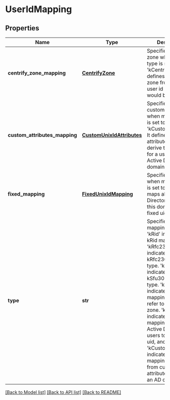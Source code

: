 # UserIdMapping

## Properties
Name | Type | Description | Notes
------------ | ------------- | ------------- | -------------
**centrify_zone_mapping** | [**CentrifyZone**](CentrifyZone.md) | Specifies a centrify zone when mapping type is set to &#39;kCentrify&#39;. It defines a centrify zone from which the user id mapping info would be derived. | [optional] 
**custom_attributes_mapping** | [**CustomUnixIdAttributes**](CustomUnixIdAttributes.md) | Specifies the custom attributes when mapping type is set to &#39;kCustomAttributes&#39;. It defines the attribute names to derive the mapping for a user of an Active Directory domain. | [optional] 
**fixed_mapping** | [**FixedUnixIdMapping**](FixedUnixIdMapping.md) | Specifies the fields when mapping type is set to &#39;kFixed&#39;. It maps all Active Directory users of this domain to a fixed uid, and gid. | [optional] 
**type** | **str** | Specifies the mapping type used. &#39;kRid&#39; indicates the kRid mapping type. &#39;kRfc2307&#39; indicates the kRfc2307 mapping type. &#39;kSfu30&#39; indicates the kSfu30 mapping type. &#39;kCentrify&#39; indicates the mapping type to refer to a centrify zone. &#39;kFixed&#39; indicates the mapping from all Active Directory users to a fixed Unix uid, and gid. &#39;kCustomAttributes&#39; indicates the mapping to derive from custom attributes defined in an AD domain. | [optional] 

[[Back to Model list]](../README.md#documentation-for-models) [[Back to API list]](../README.md#documentation-for-api-endpoints) [[Back to README]](../README.md)


